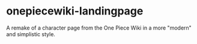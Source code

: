 # onepiecewiki-landingpage
A remake of a character page from the One Piece Wiki in a more "modern" and simplistic style.

